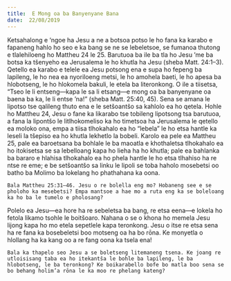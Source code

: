 ```yaml
---
title:  E Mong oa ba Banyenyane Bana
date:  22/08/2019
---
```


Ketsahalong e ‘ngoe ha Jesu a ne a botsoa potso le ho fana ka karabo e fapaneng hahlo ho seo e ka bang se ne se lebeletsoe, se fumanoa thutong e tlalehiloeng ho Mattheu 24 le 25. Barutuoa ba ile ba tla ho Jesu ’me ba botsa ka tšenyeho ea Jerusalema le ho khutla ha Jesu (sheba Matt. 24:1–3). Qetello ea karabo e telele ea Jesu potsong ena e supa ho fepeng ba lapileng, le ho nea ea nyoriloeng metsi, le ho amohela baeti, le ho apesa ba hlobotseng, le ho hlokomela bakuli, le etela ba literonkong. O ile a tiisetsa, “Tseo le li entseng—kapa le sa li etsang—e mong oa ba banyenyane oa baena ba ka, le li entse ’na!” (sheba Matt. 25:40, 45). Sena se amana le lipotso tse qalileng thuto ena e le setšoantšo sa kahlolo ea ho qetela. Hohle ho Mattheu 24, Jesu o fane ka likarabo tse tobileng lipotsong tsa barutuoa, a fana la lipontšo le litlhokomeliso ka ho timetsoa ha Jerusalema le qetello ea moloko ona, empa a tiisa tlhokahalo ea ho “lebela” le ho etsa hantle ka leseli la tšepiso ea ho khutla lekhetlo la bobeli. Karolo ea pele ea Mattheu 25, pale ea baroetsana ba bohlale le ba maoatla e khothaletsa tlhokahalo ea ho itokisetsa se sa lebelloang kapa ho lieha ha ho khutla; pale ea bahlanka ba bararo e hlahisa tlhokahalo ea ho phela hantle le ho etsa tlhahiso ha re ntse re eme; e be setšoantšo sa linku le lipoli se toba haholo mosebetsi oo batho ba Molimo ba lokelang ho phathahana ka oona.

`Bala Mattheu 25:31–46. Jesu o re bolella eng mo? Hobaneng see e se pholoho ka mesebetsi? Empa mantsoe a hae mo a ruta eng ka se boleloang ka ho ba le tumelo e pholosang?`

Polelo ea Jesu—ea hore ha re sebeletsa ba bang, re etsa eena—e lokela ho fetola likamo tsohle le boitšoaro. Nahana o se o khona ho memela Jesu lijong kapa ho mo etela sepetlele kapa teronkong. Jesu o itse re etsa sena ha re fana ka bosebeletsi boo motseng oa ha bo rōna. Ke monyetla o hlollang ha ka kang oo a re fang oona ka tsela ena!

`Bala ka thapelo seo Jesu a se boletseng litemaneng tsena. Ke joang re utloisisang taba ea ho itekantŝa le bohle ba lapileng, le ba hlobotseng, le ba teronkong? Ke boikarabello bofe bo matla boo sena se bo behang holim’a rōna le ka moo re phelang kateng?`